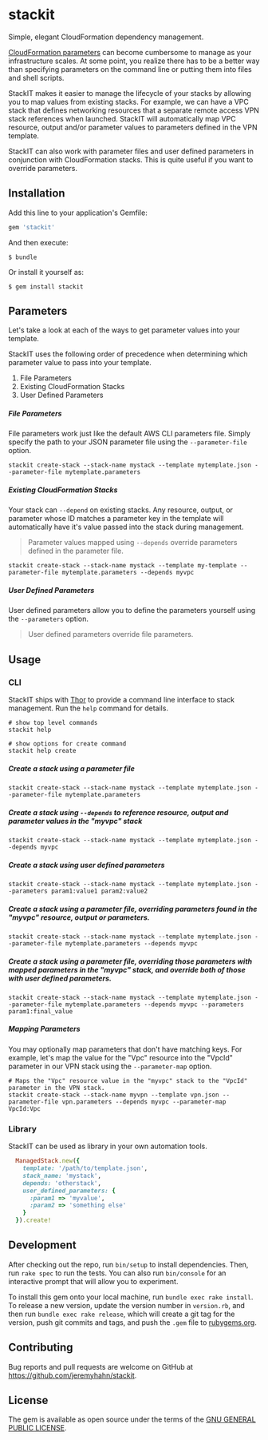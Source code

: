 # stackit

Simple, elegant CloudFormation dependency management.

[CloudFormation parameters](http://docs.aws.amazon.com/AWSCloudFormation/latest/UserGuide/parameters-section-structure.html) can become cumbersome to manage as your infrastructure scales. At some point, you realize there has to be a better way than specifying parameters on the command line or putting them into files and shell scripts.

StackIT makes it easier to manage the lifecycle of your stacks by allowing you to map values from existing stacks. For example, we can have a VPC stack that defines networking resources that a separate remote access VPN stack references when launched. StackIT will automatically map VPC resource, output and/or parameter values to parameters defined in the VPN template. 

StackIT can also work with parameter files and user defined parameters in conjunction with CloudFormation stacks. This is quite useful if you want to override parameters.

## Installation

Add this line to your application's Gemfile:

```ruby
gem 'stackit'
```

And then execute:

    $ bundle

Or install it yourself as:

    $ gem install stackit

## Parameters

Let's take a look at each of the ways to get parameter values into your template.

StackIT uses the following order of precedence when determining which parameter value to pass into your template.

1. File Parameters
2. Existing CloudFormation Stacks
3. User Defined Parameters

##### File Parameters

File parameters work just like the default AWS CLI parameters file. Simply specify the path to your JSON parameter file using the `--parameter-file` option.

    stackit create-stack --stack-name mystack --template mytemplate.json --parameter-file mytemplate.parameters

##### Existing CloudFormation Stacks

Your stack can `--depend` on existing stacks. Any resource, output, or parameter whose ID matches a parameter key in the template will automatically have it's value passed into the stack during management.

> Parameter values mapped using `--depends` override parameters defined in the parameter file.

    stackit create-stack --stack-name mystack --template my-template --parameter-file mytemplate.parameters --depends myvpc

##### User Defined Parameters

User defined parameters allow you to define the parameters yourself using the `--parameters` option. 

> User defined parameters override file parameters.

## Usage

### CLI

StackIT ships with [Thor](http://whatisthor.com/) to provide a command line interface to stack management. Run the `help` command for details.

    # show top level commands
    stackit help

    # show options for create command
    stackit help create

##### Create a stack using a parameter file

    stackit create-stack --stack-name mystack --template mytemplate.json --parameter-file mytemplate.parameters

##### Create a stack using `--depends` to reference resource, output and parameter values in the "myvpc" stack

    stackit create-stack --stack-name mystack --template mytemplate.json --depends myvpc

##### Create a stack using user defined parameters

    stackit create-stack --stack-name mystack --template mytemplate.json --parameters param1:value1 param2:value2

##### Create a stack using a parameter file, overriding parameters found in the "myvpc" resource, output or parameters.

    stackit create-stack --stack-name mystack --template mytemplate.json --parameter-file mytemplate.parameters --depends myvpc

##### Create a stack using a parameter file, overriding those parameters with mapped parameters in the "myvpc" stack, and override both of those with user defined parameters.

    stackit create-stack --stack-name mystack --template mytemplate.json --parameter-file mytemplate.parameters --depends myvpc --parameters param1:final_value

##### Mapping Parameters

You may optionally map parameters that don't have matching keys. For example, let's map the value for the "Vpc" resource into the "VpcId" parameter in our VPN stack using the `--parameter-map` option.

    # Maps the "Vpc" resource value in the "myvpc" stack to the "VpcId" parameter in the VPN stack.
    stackit create-stack --stack-name myvpn --template vpn.json --parameter-file vpn.parameters --depends myvpc --parameter-map VpcId:Vpc

### Library

StackIT can be used as library in your own automation tools.

```ruby
  ManagedStack.new({
    template: '/path/to/template.json',
    stack_name: 'mystack',
    depends: 'otherstack',
    user_defined_parameters: {
      :param1 => 'myvalue',
      :param2 => 'something else'
    }
  }).create!
```

## Development

After checking out the repo, run `bin/setup` to install dependencies. Then, run `rake spec` to run the tests. You can also run `bin/console` for an interactive prompt that will allow you to experiment.

To install this gem onto your local machine, run `bundle exec rake install`. To release a new version, update the version number in `version.rb`, and then run `bundle exec rake release`, which will create a git tag for the version, push git commits and tags, and push the `.gem` file to [rubygems.org](https://rubygems.org).

## Contributing

Bug reports and pull requests are welcome on GitHub at https://github.com/jeremyhahn/stackit.


## License

The gem is available as open source under the terms of the [GNU GENERAL PUBLIC LICENSE](http://www.gnu.org/licenses/gpl-3.0.en.html).
